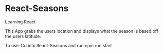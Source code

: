 # React-Seasons
Learning React

This App grabs the users location and displays what the season is based off the users latitude. 

To use: 
Cd into React-Seasons and run npm run start
